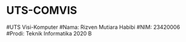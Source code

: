 # UTS-COMVIS
#UTS Visi-Komputer
#Nama: Rizven Mutiara Habibi 
#NIM: 23420006
#Prodi: Teknik Informatika 2020 B
